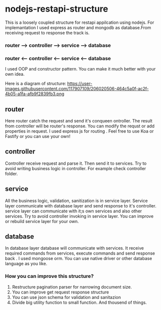 # nodejs-restapi-structure

This is a loosely coupled structure for restapi appilcation using nodejs. For implemantation I used express as router and mongodb as database.From receiving request to response the track is.
### router --> controller --> service --> database
### router <-- controller <-- service <-- database

I used OOP and constructor pattern. You can make it much better with your own idea.

Here is a diagram of structure:
https://user-images.githubusercontent.com/117907109/206020506-464c5a0f-ac2f-4b05-a1fa-afb9f2839fb3.png

## router
Here router catch the request and send it's conqueen ontroller. The result from controller will be router's response. You can modify the requst or add properties in request. I used express js for routing . Feel free to use Koa or Fastify or you can use your own!


## controller
Controller receive request and parse it. Then send it to services. Try to avoid writing business logic in controller. For example check controller folder.

## service
All the business logic, validation, sanitization is in service layer. Service layer communicate with database layer and send response to it's controller. service layer can communicate with it;s own services and also other services. Try to avoid controller invoking in service layer. You can improve or rebuild service layer for your own.

## database
In database layer database will communicate with services. It receive required commands from services, execute commands and send response back . I used mongoose orm. You can use native driver or other database language as you like. 

### How you can improve this structure?
1. Restructure pagination parser for narrowing document size.
2. You can improve get request response structure
3. You can use json schema for validation and sanitazion 
4. Divide big utility function to small function. 
And thousend of things.
